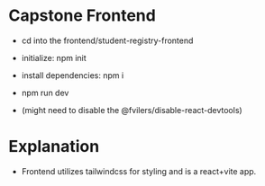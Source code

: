 # Capstone Frontend
- cd into the frontend/student-registry-frontend
- initialize: npm init
- install dependencies: npm i 
- npm run dev

- (might need to disable the @fvilers/disable-react-devtools)

# Explanation
- Frontend utilizes tailwindcss for styling and is a react+vite app.